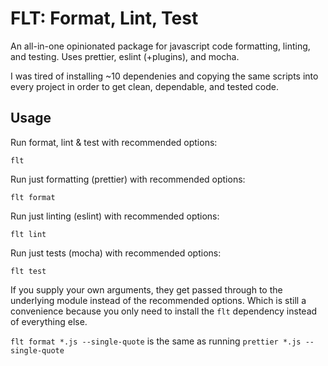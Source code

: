 # FLT: Format, Lint, Test

An all-in-one opinionated package for javascript code formatting, linting, and testing.
Uses prettier, eslint (+plugins), and mocha.

I was tired of installing ~10 dependenies and copying the same scripts into every project in order to get clean, dependable, and tested code.

## Usage

Run format, lint & test with recommended options:

```
flt
```

Run just formatting (prettier) with recommended options:

```
flt format
```

Run just linting (eslint) with recommended options:

```
flt lint
```

Run just tests (mocha) with recommended options:

```
flt test
```

If you supply your own arguments, they get passed through to the underlying module instead of the recommended options. Which is still a convenience because you only need to install the `flt` dependency instead of everything else.

`flt format *.js --single-quote` is the same as running `prettier *.js --single-quote`
